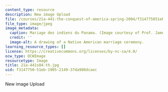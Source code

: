 ```yaml
---
content_type: resource
description: New image Upload
file: /courses/21a-441-the-conquest-of-america-spring-2004/f314775051eb1905214937da980dcaec_21a-441s04-th.jpg
file_type: image/jpeg
image_metadata:
  caption: Mariage des indiens du Panama. (Image courtesy of Prof. James Howe.)
  credit: ''
  image-alt: A drawing of a Native American marriage ceremony.
learning_resource_types: []
license: https://creativecommons.org/licenses/by-nc-sa/4.0/
ocw_type: OCWImage
resourcetype: Image
title: 21a-441s04-th.jpg
uid: f3147750-51eb-1905-2149-37da980dcaec
---
```

New image Upload